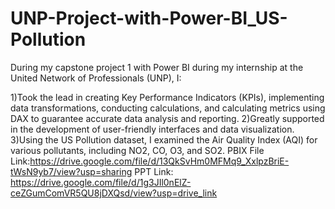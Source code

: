 # UNP-Project-with-Power-BI_US-Pollution

During my capstone project 1 with Power BI during my internship at the United Network of Professionals (UNP), I:

1)Took the lead in creating Key Performance Indicators (KPIs), implementing data transformations, conducting calculations, and calculating metrics using DAX to guarantee accurate data analysis and reporting.
2)Greatly supported in the development of user-friendly interfaces and data visualization.
3)Using the US Pollution dataset, I examined the Air Quality Index (AQI) for various pollutants, including NO2, CO, O3, and SO2.
PBIX File Link:https://drive.google.com/file/d/13QkSvHm0MFMq9_XxlpzBriE-tWsN9yb7/view?usp=sharing
PPT Link: https://drive.google.com/file/d/1g3JIl0nElZ-ceZGumComVR5QU8jDXQsd/view?usp=drive_link
